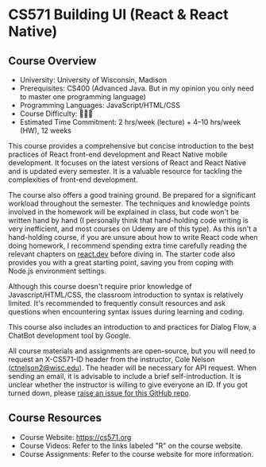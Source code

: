 # CS571 Building UI (React & React Native)

## Course Overview

- University: University of Wisconsin, Madison
- Prerequisites: CS400 (Advanced Java. But in my opinion you only need to master one programming language)
- Programming Languages: JavaScript/HTML/CSS
- Course Difficulty: 🌟🌟🌟
- Estimated Time Commitment: 2 hrs/week (lecture) + 4–10 hrs/week (HW), 12 weeks

This course provides a comprehensive but concise introduction to the best practices of React front-end development and React Native mobile development. It focuses on the latest versions of React and React Native and is updated every semester. It is a valuable resource for tackling the complexities of front-end development.

The course also offers a good training ground. Be prepared for a significant workload throughout the semester. The techniques and knowledge points involved in the homework will be explained in class, but code won't be written hand by hand (I personally think that hand-holding code writing is very inefficient, and most courses on Udemy are of this type). As this isn't a hand-holding course, if you are unsure about how to write React code when doing homework, I recommend spending extra time carefully reading the relevant chapters on [react.dev](https://react.dev/reference/react) before diving in. The starter code also provides you with a great starting point, saving you from coping with Node.js environment settings.

Although this course doesn't require prior knowledge of Javascript/HTML/CSS, the classroom introduction to syntax is relatively limited. It's recommended to frequently consult resources and ask questions when encountering syntax issues during learning and coding.

This course also includes an introduction to and practices for Dialog Flow, a ChatBot development tool by Google.

All course materials and assignments are open-source, but you will need to request an X-CS571-ID header from the instructor, Cole Nelson (ctnelson2@wisc.edu). The header will be necessary for API request. When sending an email, it is advisable to include a brief self-introduction. It is unclear whether the instructor is willing to give everyone an ID. If you got turned down, please [raise an issue for this GitHub repo](https://github.com/PKUFlyingPig/cs-self-learning/issues/new/choose).

## Course Resources

- Course Website: <https://cs571.org>
- Course Videos: Refer to the links labeled "R" on the course website.
- Course Assignments: Refer to the course website for more information.
